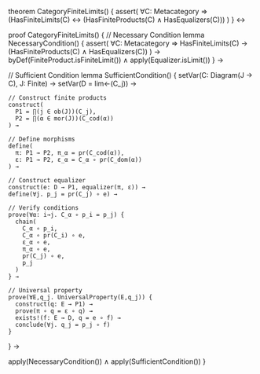 theorem CategoryFiniteLimits() {
  assert(
    ∀C: Metacategory ⇒
    (HasFiniteLimits(C) ↔ (HasFiniteProducts(C) ∧ HasEqualizers(C)))
  )
} ↔

proof CategoryFiniteLimits() {
  // Necessary Condition
  lemma NecessaryCondition() {
    assert(
      ∀C: Metacategory ⇒
      HasFiniteLimits(C) → (HasFiniteProducts(C) ∧ HasEqualizers(C))
    ) →
    byDef(FiniteProduct.isFiniteLimit()) ∧
    apply(Equalizer.isLimit())
  } →

  // Sufficient Condition
  lemma SufficientCondition() {
    setVar(C: Diagram(J → C), J: Finite) →
    setVar(D = lim←(C_j)) →
    
    // Construct finite products
    construct(
      P1 = ∏(j ∈ ob(J))(C_j),
      P2 = ∏(α ∈ mor(J))(C_cod(α))
    ) →
    
    // Define morphisms
    define(
      π: P1 → P2, π_α = pr(C_cod(α)),
      ε: P1 → P2, ε_α = C_α ∘ pr(C_dom(α))
    ) →
    
    // Construct equalizer
    construct(e: D → P1, equalizer(π, ε)) →
    define(∀j. p_j = pr(C_j) ∘ e) →
    
    // Verify conditions
    prove(∀α: i→j. C_α ∘ p_i = p_j) {
      chain(
        C_α ∘ p_i,
        C_α ∘ pr(C_i) ∘ e,
        ε_α ∘ e,
        π_α ∘ e,
        pr(C_j) ∘ e,
        p_j
      )
    } →
    
    // Universal property
    prove(∀E,q_j. UniversalProperty(E,q_j)) {
      construct(q: E → P1) →
      prove(π ∘ q = ε ∘ q) →
      exists!(f: E → D, q = e ∘ f) →
      conclude(∀j. q_j = p_j ∘ f)
    }
  } →
  
  apply(NecessaryCondition()) ∧
  apply(SufficientCondition())
}